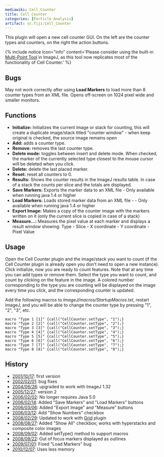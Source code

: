```yaml
---
mediawiki: Cell_Counter
title: Cell Counter
categories: [Particle Analysis]
artifact: sc.fiji:Cell_Counter
---
```


This plugin will open a new cell counter GUI. On the left are the counter types and counters, on the right the action buttons.

{% include notice icon="info" content='Please consider using the built-in [Multi-Point Tool](https://imagej.nih.gov/ij/docs/guide/146-19.html#sec:Multi-point-Tool) in ImageJ, as this tool now replicates most of the functionality of Cell Counter.' %}

## Bugs

May not work correctly after using **Load Markers** to load more than 8 counter types from an XML file. Opens off-screen on 1024 pixel wide and smaller monitors.

## Functions

-   **Initialize:** Initializes the current image or stack for counting, this will create a duplicate image/stack titled "counter window" - when keep original is checked, the source image remains open
-   **Add:** adds a counter type.
-   **Remove:** removes the last counter type.
-   **Delete mode:** toggles between insert and delete mode. When checked, the marker of the currently selected type closest to the mouse cursor will be deleted when you click.
-   **Delete:** delete the last placed marker.
-   **Reset:** reset all counters to 0.
-   **Results:** Shows the counter results in the ImageJ results table. In case of a stack the counts per slice and the totals are displayed.
-   **Save Markers:** Exports the marker data to an XML file - Only available when running java 1.4 or higher
-   **Load Markers:** Loads stored marker data from an XML file - - Only available when running java 1.4 or higher
-   **Export Image:** Makes a copy of the counter image with the markers written on it (only the current slice is copied in case of a stack)
-   **Measure...:** Measures the pixel value at each marker and displays a result window showing: Type - Slice - X coordinate - Y coordinate - Pixel Value

## Usage

Open the Cell Counter plugin and the image/stack you want to count (if the Cell Counter plugin is already open you don't need to open a new instance). Click initialize, now you are ready to count features. Note that at any time you can add types or remove them. Select the type you want to count, and count by clicking on the feature in the image. A colored number corresponding to the type you are counting will be displayed on the image every time you click, and the corresponding counter is updated.

Add the following macros to *ImageJ/macros/StartupMacros.txt*, restart ImageJ, and you will be able to change the counter type by pressing "1", "2", "3", etc.

```
macro "Type 1 [1]" {call("CellCounter.setType", "1");}
macro "Type 2 [2]" {call("CellCounter.setType", "2");}
macro "Type 3 [3]" {call("CellCounter.setType", "3");}
macro "Type 4 [4]" {call("CellCounter.setType", "4");}
macro "Type 5 [5]" {call("CellCounter.setType", "5");}
macro "Type 6 [6]" {call("CellCounter.setType", "6");}
macro "Type 7 [7]" {call("CellCounter.setType", "7");}
macro "Type 8 [8]" {call("CellCounter.setType", "8");}
```

## History

-   <u>2001/10/17</u>: first version
-   <u>2002/02/01</u>: bug fixes
-   <u>2004/06/26</u>: upgraded to work with ImageJ 1.32
-   <u>2005/12/27</u>: version 2
-   <u>2006/02/02</u>: No longer requires Java 5.0
-   <u>2006/02/14</u>: Added "Save Markers" and "Load Markers" buttons
-   <u>2006/03/06</u>: Added "Export Image" and "Measure" buttons
-   <u>2006/03/12</u>: Add "Show Numbers" checkbox
-   <u>2008/02/29</u>: Updated to work with [Grid](https://imagej.nih.gov/ij/plugins/grid.html) plugin
-   <u>2008/08/27</u>: Added "Show All" checkbox; works with hyperstacks and composite color images
-   <u>2008/09/02</u>: Added setType() method to support macros
-   <u>2008/09/22</u>: Out of focus markers displayed as outlines
-   <u>2009/07/01</u>: Fixed "Load Markers" bug
-   <u>2010/12/07</u>: Uses less memory

 
